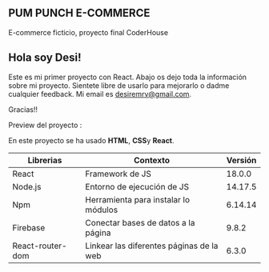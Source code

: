 ## **PUM PUNCH E-COMMERCE**
E-commerce ficticio, proyecto final CoderHouse

## Hola soy Desi!
Este es mi primer proyecto con React. Abajo os dejo toda la información sobre mi proyecto. Sientete libre de usarlo para mejorarlo o dadme cualquier feedback. 
Mi email es desiremrv@gmail.com. 

Gracias!! 



 Preview del proyecto : 

En este proyecto se ha usado **HTML**, **CSS**y **React**.



|Librerias|   Contexto    |   Versión    |
| ------ | ------ |------ |
| React | Framework de JS | 18.0.0|
|Node.js | Entorno de ejecución de JS  |14.17.5|
|Npm| Herramienta para instalar lo módulos |6.14.14|
|Firebase | Conectar bases de datos a la página | 9.8.2 |
|React-router-dom|  Linkear las diferentes páginas de la web   |6.3.0 |




